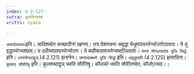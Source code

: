 ```yaml
---
index: 4.2.127
sutra: धूमादिभ्यश्च
vritti: nyasa

---
```

`अणादेरपवादः`इति। आदिशब्देन कच्छादीनां ग्रहणम्। तत्र देशवचना अवृद्धा येधूमादयस्तेभ्योऽणोऽपवादः। ये तु वृद्धास्तेभ्यश्छस्। य उदीच्यग्रामास्तेभ्योऽणः। ये बाहीकग्रामास्तेभ्यष्ठञ्ञिठयोः। `तस्य योपधत्वादेव वुञि सिद्धे` इति। `धन्वयोपधाद्वुञ्` (4.2.121) इत्यनेन। `जनपदलक्षणे वुञि सिद्धे` इति। `अवृद्धादपि` (4.2.125) इत्यादिना। `कूलात् सौवीरेषु` इति। कुलशब्दाद्वृञ् भवति सौवीरेषु। कौलको भवति सौवीरश्चेत, कौलोऽन्यत्।।